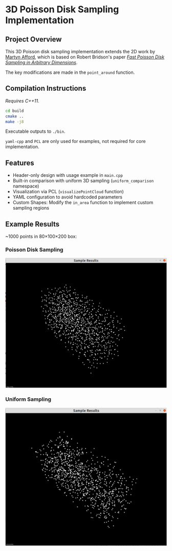 # 3D Poisson Disk Sampling Implementation

## Project Overview
This 3D Poisson disk sampling implementation extends the 2D work by [Martyn Afford](https://github.com/martynafford/poisson-disc-distribution-bridson), which is based on Robert Bridson's paper [_Fast Poisson Disk Sampling in Arbitrary Dimensions_](https://dl.acm.org/doi/10.1145/1278780.1278807).

The key modifications are made in the `point_around` function.

## Compilation Instructions
*Requires C++11.*


```bash
cd build
cmake ..
make -j8
```

Executable outputs to `./bin`.

`yaml-cpp` and `PCL` are only used for examples, not required for core implementation.

## Features

- Header-only design with usage example in `main.cpp`
- Built-in comparison with uniform 3D sampling (`uniform_comparison` namespace)
- Visualization via PCL (`visualizePointCloud` function)
- YAML configuration to avoid hardcoded parameters
- Custom Shapes: Modify the `in_area` function to implement custom sampling regions
## Example Results
~1000 points in 80×100×200 box:

### Poisson Disk Sampling
![Poisson Disk Sample](./figures/poissonDisk.png)

### Uniform Sampling
![Uniform Disk Sample](./figures/uniform.png)
